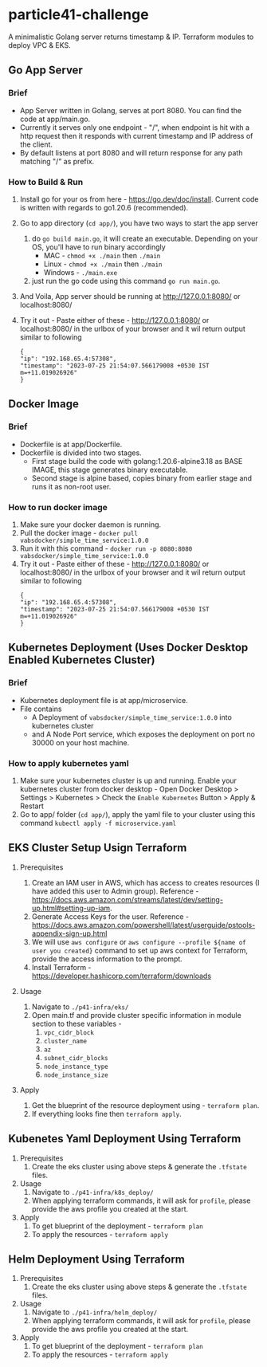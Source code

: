# particle41-challenge
A  minimalistic Golang server returns timestamp &amp; IP. Terraform modules to deploy VPC &amp; EKS.


## Go App Server
### Brief
- App Server written in Golang, serves at port 8080. You can find the code at app/main.go.
- Currently it serves only one endpoint - "/", when endpoint is hit with a http request then it responds with current timestamp and IP address of the client.
- By default listens at port 8080 and will return response for any path matching "/" as prefix.

### How to Build & Run
1. Install go for your os from here - https://go.dev/doc/install. Current code is written with regards to go1.20.6 (recommended).
2. Go to app directory (`cd app/`), you have two ways to start the app server
    1. do `go build main.go`, it will create an executable. Depending on your OS, you'll have to run binary accordingly
        - MAC - `chmod +x ./main` then `./main`
        - Linux - `chmod +x ./main` then `./main`
        - Windows - `./main.exe`
    2. just run the go code using this command `go run main.go`.
3. And Voila, App server should be running at http://127.0.0.1:8080/ or localhost:8080/

4. Try it out - Paste either of these - http://127.0.0.1:8080/ or localhost:8080/ in the urlbox of your browser  and it wil return output similar to following
    ```
    {
    "ip": "192.168.65.4:57308",
    "timestamp": "2023-07-25 21:54:07.566179008 +0530 IST m=+11.019026926"
    }
    ```

## Docker Image
### Brief
- Dockerfile is at app/Dockerfile.
- Dockerfile is divided into two stages.
    - First stage build the code with golang:1.20.6-alpine3.18 as BASE IMAGE, this stage generates binary executable.
    - Second stage is alpine based, copies binary from earlier stage and runs it as non-root user.

### How to run docker image
1. Make sure your docker daemon is running.
2. Pull the docker image - `docker pull vabsdocker/simple_time_service:1.0.0`
3. Run it with this command - `docker run -p 8080:8080 vabsdocker/simple_time_service:1.0.0`
4. Try it out - Paste either of these - http://127.0.0.1:8080/ or localhost:8080/ in the urlbox of your browser  and it wil return output similar to following
    ```
    {
    "ip": "192.168.65.4:57308",
    "timestamp": "2023-07-25 21:54:07.566179008 +0530 IST m=+11.019026926"
    }
    ```

## Kubernetes Deployment (Uses Docker Desktop Enabled Kubernetes Cluster)
### Brief
- Kubernetes deployment file is at app/microservice.
- File contains 
    - A Deployment of `vabsdocker/simple_time_service:1.0.0` into kubernetes cluster
    - and A Node Port service, which exposes the deployment on port no 30000 on your host machine.
### How to apply kubernetes yaml
1. Make sure your kubernetes cluster is up and running. Enable your kubernetes cluster from docker desktop - Open Docker Desktop > Settings > Kubernetes > Check the `Enable Kubernetes` Button > Apply & Restart  
2. Go to app/ folder (`cd app/`), apply the yaml file to your cluster using this command `kubectl apply -f microservice.yaml`


## EKS Cluster Setup Usign Terraform
1. Prerequisites
    1. Create an IAM user in AWS, which has access to creates resources (I have added this user to Admin group). Reference - https://docs.aws.amazon.com/streams/latest/dev/setting-up.html#setting-up-iam. 
    2. Generate Access Keys for the user. Reference - https://docs.aws.amazon.com/powershell/latest/userguide/pstools-appendix-sign-up.html
    3. We will use `aws configure` or `aws configure --profile ${name of user you created}` command to set up aws context for Terraform, provide the access information to the prompt.
    3. Install Terraform - https://developer.hashicorp.com/terraform/downloads

2. Usage 
    1. Navigate to `./p41-infra/eks/`
    2. Open main.tf and provide cluster specific information in module section to these variables -
        1. `vpc_cidr_block `
        2. `cluster_name`
        3. `az`
        4. `subnet_cidr_blocks`
        5. `node_instance_type`
        6. `node_instance_size`

3. Apply
    1. Get the blueprint of the resource deployment using - `terraform plan`.
    2. If everything looks fine then `terraform apply`.

## Kubenetes Yaml Deployment Using Terraform
1. Prerequisites
    1. Create the eks cluster using above steps & generate the `.tfstate` files.
2. Usage
    1. Navigate to `./p41-infra/k8s_deploy/`
    2. When applying terraform commands, it will ask for `profile`, please provide the aws profile you created at the start.
3. Apply 
    1. To get blueprint of the deployment - `terraform plan`
    2. To apply the resources - `terraform apply`


## Helm Deployment Using Terraform
1. Prerequisites
    1. Create the eks cluster using above steps & generate the `.tfstate` files.
2. Usage
    1. Navigate to `./p41-infra/helm_deploy/`
    2. When applying terraform commands, it will ask for `profile`, please provide the aws profile you created at the start.
3. Apply 
    1. To get blueprint of the deployment - `terraform plan`
    2. To apply the resources - `terraform apply`